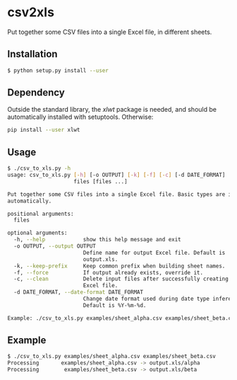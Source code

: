 csv2xls
=======

Put together some CSV files into a single Excel file, in different sheets.

Installation
------------
```bash
$ python setup.py install --user
```

Dependency
----------
Outside the standard library, the *xlwt* package is needed, and should be
automatically installed with setuptools. Otherwise:
```bash
pip install --user xlwt
```

Usage
-----
```bash
$ ./csv_to_xls.py -h
usage: csv_to_xls.py [-h] [-o OUTPUT] [-k] [-f] [-c] [-d DATE_FORMAT]
                     files [files ...]

Put together some CSV files into a single Excel file. Basic types are infered
automatically.

positional arguments:
  files

optional arguments:
  -h, --help            show this help message and exit
  -o OUTPUT, --output OUTPUT
                        Define name for output Excel file. Default is
                        output.xls.
  -k, --keep-prefix     Keep common prefix when building sheet names.
  -f, --force           If output already exists, override it.
  -c, --clean           Delete input files after successfully creating the
                        Excel file.
  -d DATE_FORMAT, --date-format DATE_FORMAT
                        Change date format used during date type inference.
                        Default is %Y-%m-%d.

Example: ./csv_to_xls.py examples/sheet_alpha.csv examples/sheet_beta.csv
```

Example
-------
```bash
$ ./csv_to_xls.py examples/sheet_alpha.csv examples/sheet_beta.csv
Processing       examples/sheet_alpha.csv -> output.xls/alpha
Processing        examples/sheet_beta.csv -> output.xls/beta
```
